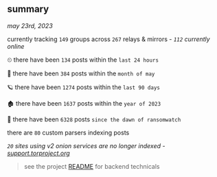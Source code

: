 
## summary
_may 23rd, 2023_

currently tracking `149` groups across `267` relays & mirrors - _`112` currently online_

⏲ there have been `134` posts within the `last 24 hours`

🦈 there have been `384` posts within the `month of may`

🪐 there have been `1274` posts within the `last 90 days`

🏚 there have been `1637` posts within the `year of 2023`

🦕 there have been `6328` posts `since the dawn of ransomwatch`

there are `80` custom parsers indexing posts

_`20` sites using v2 onion services are no longer indexed - [support.torproject.org](https://support.torproject.org/onionservices/v2-deprecation/)_

> see the project [README](https://github.com/joshhighet/ransomwatch#ransomwatch--) for backend technicals
